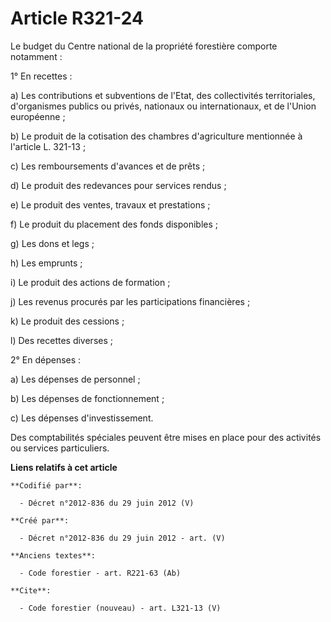 # Article R321-24

Le budget du Centre national de la propriété forestière comporte notamment : 

1° En recettes : 

a) Les contributions et subventions de l'Etat, des collectivités territoriales, d'organismes publics ou privés, nationaux ou
internationaux, et de l'Union européenne ; 

b) Le produit de la cotisation des chambres d'agriculture mentionnée à l'article L. 321-13 ; 

c) Les remboursements d'avances et de prêts ; 

d) Le produit des redevances pour services rendus ; 

e) Le produit des ventes, travaux et prestations ; 

f) Le produit du placement des fonds disponibles ; 

g) Les dons et legs ; 

h) Les emprunts ; 

i) Le produit des actions de formation ; 

j) Les revenus procurés par les participations financières ; 

k) Le produit des cessions ; 

l) Des recettes diverses ; 

2° En dépenses : 

a) Les dépenses de personnel ; 

b) Les dépenses de fonctionnement ; 

c) Les dépenses d'investissement. 

Des comptabilités spéciales peuvent être mises en place pour des activités ou services particuliers.

**Liens relatifs à cet article**

	**Codifié par**:

	  - Décret n°2012-836 du 29 juin 2012 (V)

	**Créé par**:

	  - Décret n°2012-836 du 29 juin 2012 - art. (V)

	**Anciens textes**:

	  - Code forestier - art. R221-63 (Ab)

	**Cite**:

	  - Code forestier (nouveau) - art. L321-13 (V)
